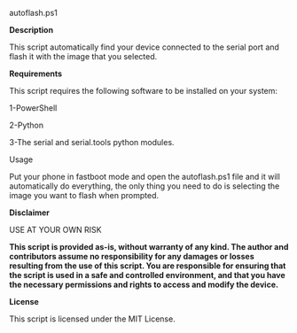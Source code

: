 autoflash.ps1

**Description**

This script automatically find your device connected to the serial port and flash it with the image that you selected.

**Requirements**

This script requires the following software to be installed on your system:

1-PowerShell

2-Python

3-The serial and serial.tools python modules.

Usage

Put your phone in fastboot mode and open the autoflash.ps1 file and it will automatically do everything, the only thing you need to do is selecting the image you want to flash when prompted.

**Disclaimer**

USE AT YOUR OWN RISK

**This script is provided as-is, without warranty of any kind. The author and contributors assume no responsibility for any damages or losses resulting from the use of this script. You are responsible for ensuring that the script is used in a safe and controlled environment, and that you have the necessary permissions and rights to access and modify the device.**

**License**

This script is licensed under the MIT License.

